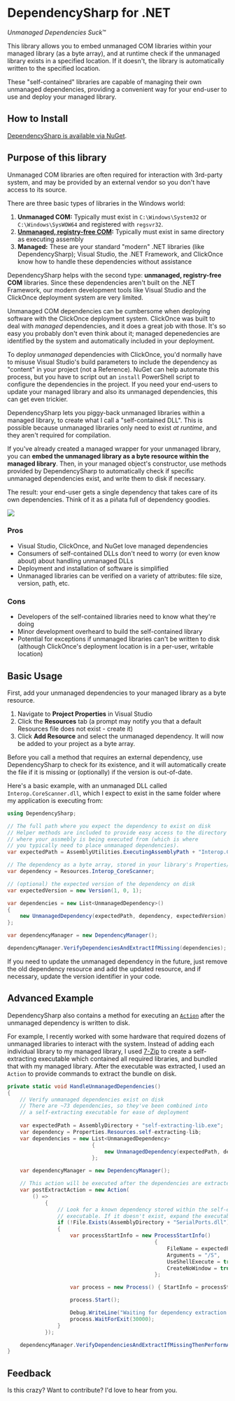 DependencySharp for .NET
=========================

*Unmanaged Dependencies Suck*™

This library allows you to embed unmanaged COM libraries within your managed library (as a byte array), and at runtime check if the unmanaged library exists in a specified location. If it doesn't, the library is automatically written to the specified location.

These "self-contained" libraries are capable of managing their own unmanaged dependencies, providing a convenient way for your end-user to use and deploy your managed library.

## How to Install ##

[DependencySharp is available via NuGet](https://www.nuget.org/packages/DependencySharp/).

## Purpose of this library

Unmanaged COM libraries are often required for interaction with 3rd-party system, and may be provided by an external vendor so you don't have access to its source.

There are three basic types of libraries in the Windows world:

1. **Unmanaged COM:** Typically must exist in `C:\Windows\System32` or `C:\Windows\SysWOW64` and registered with `regsvr32`. 
2. **[Unmanaged, registry-free COM](http://msdn.microsoft.com/en-us/library/ms973913.aspx):** Typically must exist in same directory as executing assembly
3. **Managed:** These are your standard "modern" .NET libraries (like DependencySharp); Visual Studio, the .NET Framework, and ClickOnce know how to handle these dependencies without assistance

DependencySharp helps with the second type: **unmanaged, registry-free COM** libraries. Since these dependencies aren't built on the .NET Framework, our modern development tools like Visual Studio and the ClickOnce deployment system are very limited.

Unmanaged COM dependencies can be cumbersome when deploying software with the ClickOnce deployment system. ClickOnce was built to deal with *managed* dependencies, and it does a great job with those. It's so easy you probably don't even think about it; managed depenedencies are identified by the system and automatically included in your deployment.

To deploy *unmanaged* dependencies with ClickOnce, you'd normally have to misuse Visual Studio's build parameters to include the dependency as "content" in your project (not a Reference). NuGet can help automate this process, but you have to script out an `install` PowerShell script to configure the dependencies in the project. If you need your end-users to update your managed library and also its unmanaged dependencies, this can get even trickier.

DependencySharp lets you piggy-back unmanaged libraries within a managed library, to create what I call a "self-contained DLL". This is possible because unmanaged libraries only need to exist *at runtime*, and they aren't required for compilation. 

If you've already created a managed wrapper for your unmanaged library, you can **embed the unmanaged library as a byte resource within the managed library**. Then, in your managed object's constructor, use methods provided by DependencySharp to automatically check if specific unmanaged dependencies exist, and write them to disk if necessary.

The result: your end-user gets a single dependency that takes care of its own dependencies. Think of it as a piñata full of dependency goodies.

![](http://i.imgur.com/vO8CH9u.png)

### Pros

- Visual Studio, ClickOnce, and NuGet love managed dependencies
- Consumers of self-contained DLLs don't need to worry (or even know about) about handling unmanaged DLLs
- Deployment and installation of software is simplified
- Unmanaged libraries can be verified on a variety of attributes: file size, version, path, etc.

### Cons

- Developers of the self-contained libraries need to know what they're doing
- Minor development overheard to build the self-contained library
- Potential for exceptions if unmanaged libraries can't be written to disk (although ClickOnce's deployment location is in a per-user, writable location)

## Basic Usage ##

First, add your unmanaged dependencies to your managed library as a byte resource. 

1. Navigate to **Project Properties** in Visual Studio
2. Click the **Resources** tab (a prompt may notify you that a default Resources file does not exist - create it)
3. Click **Add Resource** and select the unmanaged dependency. It will now be added to your project as a byte array.

Before you call a method that requires an external dependency, use DependencySharp to check for its existence, and it will automatically create the file if it is missing or (optionally) if the version is out-of-date.

Here's a basic example, with an unmanaged DLL called `Interop.CoreScanner.dll`, which I expect to exist in the same folder where my application is executing from:

```csharp
using DependencySharp;

// The full path where you expect the dependency to exist on disk
// Helper methods are included to provide easy access to the directory
// where your assmebly is being executed from (which is where
// you typically need to place unmanaged dependencies).
var expectedPath = AssemblyUtilities.ExecutingAssemblyPath + "Interop.CoreScanner.dll";

// The dependency as a byte array, stored in your library's Properties/Resources.resx file
var dependency = Resources.Interop_CoreScanner;

// (optional) the expected version of the dependency on disk
var expectedVersion = new Version(1, 0, 1);

var dependencies = new List<UnmanagedDependency>()
{
	new UnmanagedDependency(expectedPath, dependency, expectedVersion)
};

var dependencyManager = new DependencyManager();

dependencyManager.VerifyDependenciesAndExtractIfMissing(dependencies);
```

If you need to update the unmanaged dependency in the future, just remove the old dependency resource and add the updated resource, and if necessary, update the version identifier in your code.

## Advanced Example

DependencySharp also contains a method for executing an [`Action`](http://msdn.microsoft.com/en-us/library/system.action%28v=vs.110%29.aspx) after the unmanaged dependency is written to disk.

For example, I recently worked with some hardware that required dozens of unmanaged libraries to interact with the system. Instead of adding each individual library to my managed library, I used [7-Zip](http://www.7-zip.org/) to create a self-extracting executable which contained all required libraries, and bundled that with my managed library. After the executable was extracted, I used an `Action` to provide commands to extract the bundle on disk.

```csharp
private static void HandleUnmanagedDependencies()
{
	// Verify unmanaged dependencies exist on disk
	// There are ~73 dependencies, so they've been combined into
	// a self-extracting executable for ease of deployment
	
	var expectedPath = AssemblyDirectory + "self-extracting-lib.exe";
	var dependency = Properties.Resources.self-extracting-lib;
	var dependencies = new List<UnmanagedDependency>
						   {
							   new UnmanagedDependency(expectedPath, dependency)
						   };

	var dependencyManager = new DependencyManager();

	// This action will be executed after the dependencies are extracted
	var postExtractAction = new Action(
		() =>
			{
				// Look for a known dependency stored within the self-extracting
				// executable. If it doesn't exist, expand the executable
				if (!File.Exists(AssemblyDirectory + "SerialPorts.dll"))
				{
					var processStartInfo = new ProcessStartInfo()
											   {
												   FileName = expectedPath,
												   Arguments = "/S",
												   UseShellExecute = true,
												   CreateNoWindow = true
											   };

					var process = new Process() { StartInfo = processStartInfo };

					process.Start();

					Debug.WriteLine("Waiting for dependency extraction to complete...");
					process.WaitForExit(30000);
				}
			});

	dependencyManager.VerifyDependenciesAndExtractIfMissingThenPerformAction(dependencies, postExtractAction);
}
```

## Feedback

Is this crazy? Want to contribute? I'd love to hear from you.
